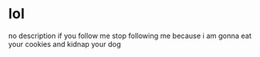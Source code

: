 # lol
no description if you follow me stop following me because i am gonna eat your cookies and kidnap your dog
